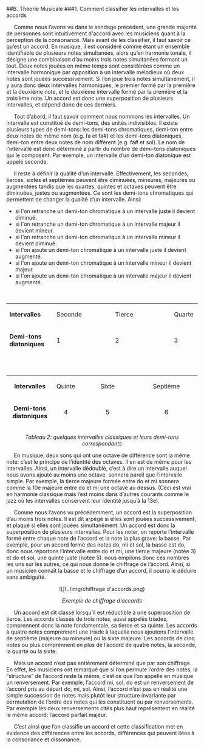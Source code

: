 ##B. Théorie Musicale
###1. Comment classifier les intervalles et les accords


<p>&nbsp;&nbsp;&nbsp;&nbsp;
Comme nous l&rsquo;avons vu dans le sondage pr&eacute;c&eacute;dent, une grande majorité de personnes sont intuitivement d'accord avec les musiciens quant à la perception de la consonance. Mais avant de les classifier, il faut savoir ce qu&rsquo;est un accord. En musique, il est consid&eacute;r&eacute; comme &eacute;tant un ensemble identifiable de plusieurs notes simultan&eacute;es, alors qu&rsquo;en harmonie tonale, il d&eacute;signe une combinaison d&rsquo;au moins trois notes simultan&eacute;es formant un tout. Deux notes jou&eacute;es en m&ecirc;me temps sont consid&eacute;r&eacute;es comme un intervalle harmonique par opposition &agrave; un intervalle m&eacute;lodieux o&ugrave; deux notes sont jou&eacute;es successivement. Si l&rsquo;on joue trois notes simultan&eacute;ment, il y aura donc deux intervalles harmoniques, le premier form&eacute; par la premi&egrave;re et la deuxi&egrave;me note, et le deuxi&egrave;me intervalle form&eacute; par la premi&egrave;re et la troisi&egrave;me note. Un accord est donc une superposition de plusieurs intervalles, et d&eacute;pend donc de ces derniers.</p>
<p>&nbsp;&nbsp;&nbsp;&nbsp;
Tout d&rsquo;abord, il faut savoir comment nous nommons les intervalles. Un intervalle est constitu&eacute; de demi-tons, des unit&eacute;s indivisibles. ll existe plusieurs types de demi-tons: les demi-tons chromatiques, demi-ton entre deux notes de m&ecirc;me nom (e.g. fa et fa#) et les demi-tons diatoniques, demi-ton entre deux notes de nom diff&eacute;rent (e.g. fa# et sol). Le nom de l&rsquo;intervalle est donc d&eacute;termin&eacute; &agrave; partir du nombre de demi-tons diatoniques qui le composent. Par exemple, un intervalle d&rsquo;un demi-ton diatonique est appel&eacute; seconde.</p>
<p>&nbsp;&nbsp;&nbsp;&nbsp;
Il reste &agrave; d&eacute;finir la qualit&eacute; d&rsquo;un intervalle. Effectivement, les secondes, tierces, sixtes et septi&egrave;mes peuvent &ecirc;tre diminu&eacute;es, mineures, majeures ou augment&eacute;es tandis que les quartes, quintes et octaves peuvent &ecirc;tre diminu&eacute;es, justes ou augment&eacute;es. Ce sont les demi-tons chromatiques qui permettent de changer la qualit&eacute; d&rsquo;un intervalle. Ainsi:</p>
<ul>
<li style="font-weight: 400;">si l'on retranche un demi-ton chromatique &agrave; un intervalle juste il devient diminu&eacute;.</li>
<li style="font-weight: 400;">si l'on retranche un demi-ton chromatique &agrave; un intervalle majeur il devient mineur.</li>
<li style="font-weight: 400;">si l'on retranche un demi-ton chromatique &agrave; un intervalle mineur il devient diminu&eacute;.</li>
<li style="font-weight: 400;">si l'on ajoute un demi-ton chromatique &agrave; un intervalle juste il devient augment&eacute;.</li>
<li style="font-weight: 400;">si l'on ajoute un demi-ton chromatique &agrave; un intervalle mineur il devient majeur.</li>
<li style="font-weight: 400;">si l'on ajoute un demi-ton chromatique &agrave; un intervalle majeur il devient augment&eacute;.</li>
</ul>
<p><strong>&nbsp;</strong></p>
<table style="height: 140px;" width="503">
<tbody>
<tr>
<td>
<p><strong>Intervalles</strong></p>
</td>
<td colspan="2">
<p>Seconde</p>
</td>
<td colspan="2">
<p>Tierce</p>
</td>
<td>
<p>Quarte</p>
</td>
<td>
<p>Triton</p>
</td>
</tr>
<tr>
<td>
<p><strong>Demi-tons diatoniques</strong></p>
</td>
<td colspan="2">
<p>1</p>
</td>
<td colspan="2">
<p>2</p>
</td>
<td>
<p>3</p>
</td>
<td>
<p>3</p>
</td>
</tr>
<tr>
<td>
<p><strong>Qualit&eacute;</strong></p>
</td>
<td>
<p>Mineure</p>
</td>
<td>
<p>Majeure</p>
</td>
<td>
<p>Mineure</p>
</td>
<td>
<p>Majeure</p>
</td>
<td>
<p>Juste</p>
</td>
<td>&nbsp;</td>
</tr>
<tr>
<td>
<p><strong>Demi-tons chromatiques</trong></p>
</td>
<td>
<p>0</p>
</td>
<td>
<p>1</p>
</td>
<td>
<p>1</p>
</td>
<td>
<p>2</p>
</td>
<td>
<p>2</p>
</td>
<td>
<p>3</p>
</td>
</tr>
</tbody>
</table>

<p><strong>&nbsp;</strong></p>
<table style="height: 138px;" width="479">
<tbody>
<tr>
<td style="text-align: center;">
<p><strong>Intervalles</strong></p>
</td>
<td style="text-align: center;">
<p>Quinte</p>
</td>
<td style="text-align: center;" colspan="2">
<p>Sixte</p>
</td>
<td style="text-align: center;" colspan="2">
<p>Septi&egrave;me</p>
</td>
<td style="text-align: center;">
<p>Octave</p>
</td>
</tr>
<tr>
<td style="text-align: center;">
<p><strong>Demi-tons diatoniques</strong></p>
</td>
<td style="text-align: center;">
<p>4</p>
</td>
<td style="text-align: center;" colspan="2">
<p>5</p>
</td>
<td style="text-align: center;" colspan="2">
<p>6</p>
</td>
<td style="text-align: center;">
<p>7</p>
</td>
</tr>
<tr>
<td style="text-align: center;">
<p><strong>Qualit&eacute;</p>
</td>
<td style="text-align: center;">
<p>Juste</p>
</td>
<td style="text-align: center;">
<p>Mineure</p>
</td>
<td style="text-align: center;">
<p>Majeure</p>
</td>
<td style="text-align: center;">
<p>Mineure</p>
</td>
<td style="text-align: center;">
<p>Majeure</p>
</td>
<td style="text-align: center;">
<p>Juste</p>
</td>
</tr>
<tr>
<td style="text-align: center;">
<p><strong>Demi-tons chromatiques</strong></p>
</td>
<td style="text-align: center;">
<p>3</p>
</td>
<td style="text-align: center;">
<p>3</p>
</td>
<td style="text-align: center;">
<p>4</p>
</td>
<td style="text-align: center;">
<p>4</p>
</td>
<td style="text-align: center;">
<p>5</p>
</td>
<td style="text-align: center;">
<p>5</p>
</td>
</tr>
</tbody>
</table>

<p = align="center"><em>Tableau 2: quelques intervalles classiques et leurs demi-tons correspondants</em></p>
<p>&nbsp;&nbsp;&nbsp;&nbsp;
    En musique, deux sons qui ont une octave de diff&eacute;rence sont la m&ecirc;me note: c&rsquo;est le principe de l&rsquo;identit&eacute; des octaves. Il en est de m&ecirc;me pour les intervalles. Ainsi, un intervalle d&eacute;doubl&eacute;, c&rsquo;est &agrave; dire un intervalle auquel nous avons ajout&eacute; au moins une octave, sonnera pareil que l&rsquo;intervalle simple. Par exemple, la tierce majeure form&eacute;e entre do et mi sonnera comme la 10e majeure entre do et mi une octave au dessus. (Ceci est vrai en harmonie classique mais l&rsquo;est moins dans d&rsquo;autres courants comme le jazz o&ugrave; les intervalles conservent leur identit&eacute; jusqu&rsquo;&agrave; la 13e).</p>
<p>&nbsp;&nbsp;&nbsp;&nbsp;
    Comme nous l&rsquo;avons vu pr&eacute;c&eacute;demment, un accord est la superposition d&rsquo;au moins trois notes. Il est dit arp&eacute;g&eacute; si elles sont jou&eacute;es successivement, et plaqu&eacute; si elles sont jou&eacute;es simultan&eacute;ment. Un accord est donc la superposition de plusieurs intervalles. Pour les noter, on reporte l&rsquo;intervalle form&eacute; entre chaque note de l&rsquo;accord et la note la plus grave: la basse. Par exemple, pour un accord form&eacute; des notes do, mi et sol, la basse est do, donc nous reportons l&rsquo;intervalle entre do et mi, une tierce majeure (not&eacute;e 3) et do et sol, une quinte juste (not&eacute;e 5). nous empilons donc ces nombres les uns sur les autres, ce qui nous donne le chiffrage de l&rsquo;accord. Ainsi, si un musicien conna&icirc;t la basse et le chiffrage d&rsquo;un accord, il pourra le d&eacute;duire sans ambigu&iuml;t&eacute;.</p>

<center>
![<align="middle">](../img/chiffrage d'accords.png)
<p><center><em>Exemple de chiffrage d'accords</em></center></p>
</center>
<p>&nbsp;&nbsp;&nbsp;&nbsp;
	Un accord est dit classé lorsqu’il est réductible à une superposition de tierce. Les accords classés de trois notes, aussi appelés triades, comprennent donc la note fondamentale, sa tierce et sa quinte. Les accords à quatre notes comprennent une triade à laquelle nous ajoutons l’intervalle de septième (majeure ou mineure) ou la sixte majeure. Les accords de cinq notes ou plus comprennent en plus de l’accord de quatre notes, la seconde, la quarte ou la sixte.
</p>
<p>&nbsp;&nbsp;&nbsp;&nbsp;
	Mais un accord n’est pas entièrement déterminé que par son chiffrage. En effet, les musiciens ont remarqué que si l’on permute l’ordre des notes, la “structure” de l’accord reste la même, c’est ce que l’on appelle en musique un renversement. Par exemple, l’accord mi, sol, do est un renversement de l’accord pris au départ do, mi, sol. Ainsi, l’accord n’est pas en réalité une simple succession de notes mais plutôt leur structure invariante par permutation de l’ordre des notes qui les constituent ou par renversements. Par exemple les deux renversements cités plus haut représentent en réalité le même accord: l’accord parfait majeur.
</p>
<p>&nbsp;&nbsp;&nbsp;&nbsp;
	C’est ainsi que l’on classifie un accord et cette classification met en évidence des différences entre les accords, différences qui peuvent liées à la consonance et dissonance.
</p>
